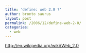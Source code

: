 ```yaml
---
title: 'define: web 2.0 ?'
author: bronto saurus
layout: post
permalink: /2006/12/define-web-2-0/
categories:
  - web
---
```

<a href="http://en.wikipedia.org/wiki/Web_2.0" target="_blank" >http://en.wikipedia.org/wiki/Web_2.0</a>